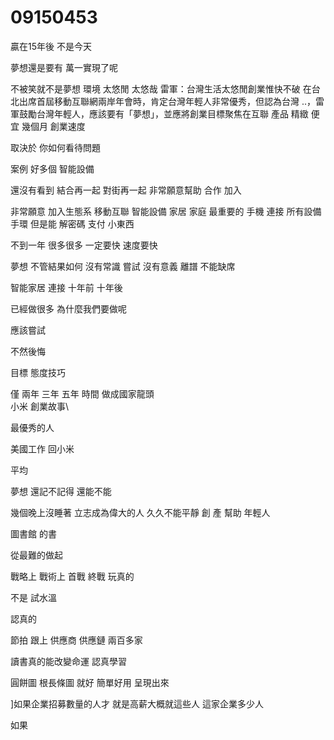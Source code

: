 # 09150453

贏在15年後 不是今天

夢想還是要有 
萬一實現了呢

不被笑就不是夢想
 環境 太悠閒 太悠哉
 雷軍：台灣生活太悠閒創業惟快不破
在台北出席首屆移動互聯網兩岸年會時，肯定台灣年輕人非常優秀，但認為台灣 ..，雷軍鼓勵台灣年輕人，應該要有「夢想」，並應將創業目標聚焦在互聯
產品 精緻
便宜
幾個月
 創業速度

 取決於 你如何看待問題

 案例
 好多個
 智能設備

 還沒有看到
 結合再一起 對街再一起
 非常願意幫助 
 合作
  加入

非常願意
 加入生態系
 移動互聯
 智能設備
 家居 家庭
  最重要的
  手機 連接 所有設備
  手環
  但是能
  解密碼 支付 小東西

  不到一年
  很多很多
  一定要快
  速度要快

  
  
夢想 不管結果如何
沒有常識
 嘗試
 沒有意義
 離譜
不能缺席

智能家居 連接
 十年前
 十年後

 已經做很多
 為什麼我們要做呢

 
 應該嘗試

 不然後悔
 
目標
態度技巧

僅 兩年 三年 五年 時間 做成國家龍頭\
小米
創業故事\

最優秀的人

美國工作 回小米

平均

夢想
還記不記得
還能不能

幾個晚上沒睡著
立志成為偉大的人
久久不能平靜
創
產
幫助
年輕人


圖書館
的書

從最難的做起

戰略上 戰術上
首戰 終戰
玩真的

不是
試水溫

認真的


節拍
跟上
供應商
供應鏈
兩百多家

讀書真的能改變命運 
認真學習

圓餅圖 根長條圖 就好
簡單好用
呈現出來

]如果企業招募數量的人才
就是高薪大概就這些人
這家企業多少人

如果
